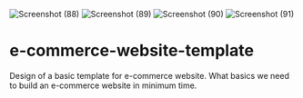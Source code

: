 ![Screenshot (88)](https://user-images.githubusercontent.com/73215407/155880029-cac8f15b-70ae-4d92-9629-99f399ae593a.png)
![Screenshot (89)](https://user-images.githubusercontent.com/73215407/155880030-e2f4e4a2-f370-421b-8ec1-a4f29393adcb.png)
![Screenshot (90)](https://user-images.githubusercontent.com/73215407/155880032-acc7195a-4632-4bb8-bdba-e134054b1b88.png)
![Screenshot (91)](https://user-images.githubusercontent.com/73215407/155880033-9024ac6c-b330-4f2e-94d8-bf743477f907.png)
# e-commerce-website-template
 Design of a basic template for e-commerce website. What basics we need to build an e-commerce website in minimum time.
